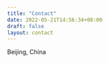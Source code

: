 ```yaml
---
title: "Contact"
date: 2022-05-21T14:56:34+08:00
draft: false
layout: contact
---
```


Beijing, China
